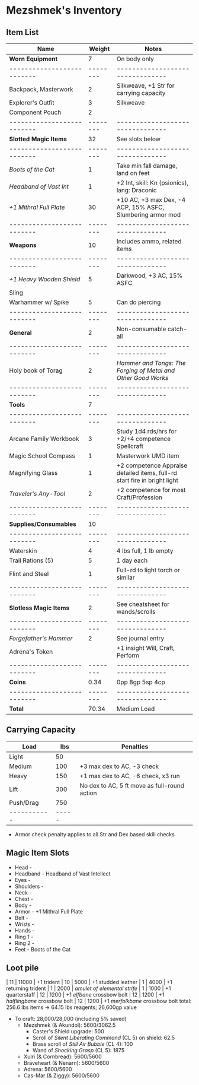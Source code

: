# Mezshmek's Inventory
## Item List
| Name                     | Weight | Notes
|--------------------------|--------|--------------------------------
| **Worn Equipment**       |   7    | On body only
|--------------------------|--------|--------------------------------
| Backpack, Masterwork     |   2    | Silkweave, +1 Str for carrying capacity
| Explorer's Outfit        |   3    | Silkweave
| Component Pouch          |   2    |
|--------------------------|--------|--------------------------------
| **Slotted Magic Items**  |  32    | See slots below
|--------------------------|--------|--------------------------------
| *Boots of the Cat*       |   1    | Take min fall damage, land on feet
| *Headband of Vast Int*   |   1    | +2 Int, skill: Kn (psionics), lang: Draconic
| *+1 Mithral Full Plate*  |  30    | +10 AC, +3 max Dex, -4 ACP, 15% ASFC, Slumbering armor mod
|--------------------------|--------|--------------------------------
| **Weapons**              |  10    | Includes ammo, related items
|--------------------------|--------|--------------------------------
| *+1 Heavy Wooden Shield* |   5    | Darkwood, +3 AC, 15% ASFC
| Sling                    |        |
| Warhammer w/ Spike       |   5    | Can do piercing
|--------------------------|--------|--------------------------------
| **General**              |   2    | Non-consumable catch-all
|--------------------------|--------|--------------------------------
| Holy book of Torag       |   2    | *Hammer and Tongs: The Forging of Metal and Other Good Works*
|--------------------------|--------|--------------------------------
| **Tools**                |   7    |
|--------------------------|--------|--------------------------------
| Arcane Family Workbook   |   3    | Study 1d4 rds/hrs for +2/+4 competence Spellcraft
| Magic School Compass     |   1    | Masterwork UMD item
| Magnifying Glass         |   1    | +2 competence Appraise detailed items, full-rd start fire in bright light
| *Traveler's Any-Tool*    |   2    | +2 competence for most Craft/Profession
|--------------------------|--------|--------------------------------
| **Supplies/Consumables** |  10    |
|--------------------------|--------|--------------------------------
| Waterskin                |   4    | 4 lbs full, 1 lb empty
| Trail Rations (5)        |   5    | 1 day each
| Flint and Steel          |   1    | Full-rd to light torch or similar
|--------------------------|--------|--------------------------------
| **Slotless Magic Items** |   2    | See cheatsheet for wands/scrolls
|--------------------------|--------|--------------------------------
| *Forgefather's Hammer*   |   2    | See journal entry
| Adrena's Token           |        | +1 insight Will, Craft, Perform
|--------------------------|--------|--------------------------------
| **Coins**                |   0.34 | 0pp 8gp 5sp 4cp
|--------------------------|--------|--------------------------------
| **Total**                |  70.34 | Medium Load

## Carrying Capacity
| Load      | lbs | Penalties
|-----------|-----|------------
| Light     | 50  |
| Medium    | 100 | +3 max dex to AC, -3 check
| Heavy     | 150 | +1 max dex to AC, -6 check, x3 run
| Lift      | 300 | No dex to AC, 5 ft move as full-round action
| Push/Drag | 750 |
|-----------|-----|
* Armor check penalty applies to all Str and Dex based skill checks

## Magic Item Slots
- Head      -
- Headband  - Headband of Vast Intellect
- Eyes      -
- Shoulders -
- Neck      -
- Chest     -
- Body      -
- Armor     - +1 Mithral Full Plate
- Belt      -
- Wrists    -
- Hands     -
- Ring 1    -
- Ring 2    -
- Feet      - Boots of the Cat

## Loot pile
| 11 | 11000  | +1 trident
| 10 |  5000  | +1 studded leather
| 1  |  4000  | +1 returning trident
| 1  |  2000  | *amulet of elemental strife*
| 1  |  1000  | +1 quarterstaff
| 12 |  1200  | +1 *elfbane* crossbow bolt
| 12 |  1200  | +1 *halflingbane* crossbow bolt
| 12 |  1200  | +1 *merfolkbane* crossbow bolt
total: 256.6 lbs items -> 64.15 lbs reagents; 26,600gp value

- To craft: 28,000/28,000 (including 5% saved)
    - Mezshmek (& Akundol): 5600/3062.5
        - Caster's Shield upgrade: 500
        - Scroll of *Silent Liberating Command* (CL 5) on shield: 62.5
        - Brass scroll of *Still Air Bubble* (CL 4): 100
        - Wand of *Shocking Grasp* (CL 5): 1875
    - Xulri (& Cornbread): 5600/5600
    - Braveheart (& Nenarn): 5600/5600
    - Adrena: 5600/5600
    - Cas-Mar (& Ziggy): 5600/5600
